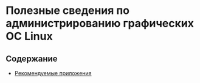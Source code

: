 # Полезные сведения по администрированию графических ОС Linux

## Содержание

* [Рекомендуемые приложения](rec_apps.md)
